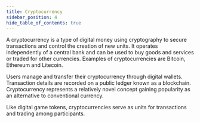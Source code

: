 ```yaml
---
title: Cryptocurrency
sidebar_position: 4
hide_table_of_contents: true
---
```


A cryptocurrency is a type of digital money using cryptography to secure transactions and control the creation of new units. It operates independently of a central bank and can be used to buy goods and services or traded for other currencies. Examples of cryptocurrencies are Bitcoin, Ethereum and Litecoin.

Users manage and transfer their cryptocurrency through digital wallets. Transaction details are recorded on a public ledger known as a blockchain. Cryptocurrency represents a relatively novel concept gaining popularity as an alternative to conventional currency.

Like digital game tokens, cryptocurrencies serve as units for transactions and trading among participants.
